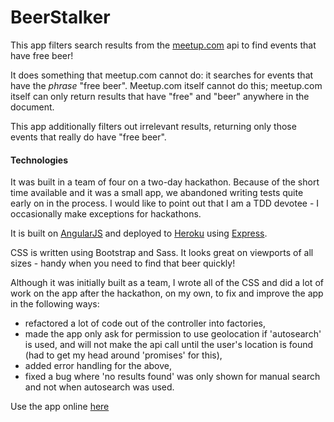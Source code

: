 # BeerStalker  

This app filters search results from the [meetup.com](http://www.meetup.com/) api to find events that have free beer!  

It does something that meetup.com cannot do: it searches for events that have the _phrase_ "free beer". Meetup.com itself cannot do this; meetup.com itself can only return results that have "free" and "beer" anywhere in the document.  

This app additionally filters out irrelevant results, returning only those events that really do have "free beer".  

#### Technologies  
It was built in a team of four on a two-day hackathon. Because of the short time available and it was a small app, we abandoned writing tests quite early on in the process. I would like to point out that I am a TDD devotee - I occasionally make exceptions for hackathons.  

It is built on [AngularJS](https://angularjs.org/) and deployed to [Heroku](http://heroku.com) using [Express](http://expressjs.com/).  

CSS is written using Bootstrap and Sass. It looks great on viewports of all sizes - handy when you need to find that beer quickly!  

Although it was initially built as a team, I wrote all of the CSS and did a lot of work on the app after the hackathon, on my own, to fix and improve the app in the following ways:  
- refactored a lot of code out of the controller into factories,  
- made the app only ask for permission to use geolocation if 'autosearch' is used, and will not make the api call until the user's location is found (had to get my head around 'promises' for this),  
- added error handling for the above,  
- fixed a bug where 'no results found' was only shown for manual search and not when autosearch was used.  
  
Use the app online [here](http://beerstalker.herokuapp.com)
